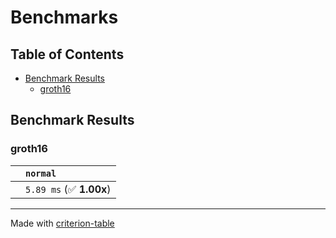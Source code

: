 # Benchmarks

## Table of Contents

- [Benchmark Results](#benchmark-results)
    - [groth16](#groth16)

## Benchmark Results

### groth16

|        | `normal`                 |
|:-------|:------------------------ |
|        | `5.89 ms` (✅ **1.00x**)  |

---
Made with [criterion-table](https://github.com/nu11ptr/criterion-table)

